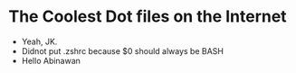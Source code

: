 # The Coolest Dot files on the Internet

- Yeah, JK.
- Didnot put .zshrc because $0 should always be BASH
- Hello Abinawan
